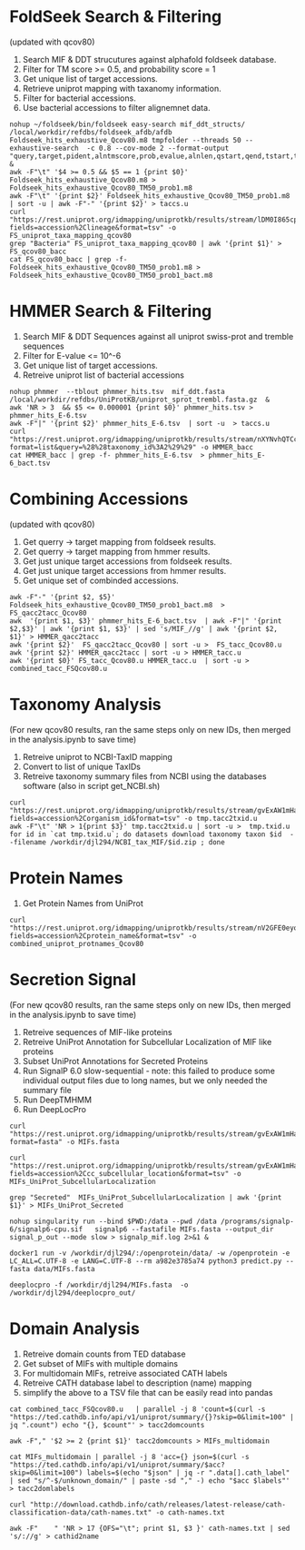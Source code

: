 # FoldSeek Search & Filtering

(updated with qcov80)

1. Search MIF & DDT strucutures against alphafold foldseek database.
2. Filter for TM score >= 0.5, and probability score = 1
3. Get unique list of target accessions.
4. Retrieve uniprot mapping with taxanomy information.
5. Filter for bacterial accessions.
6. Use bacterial accessions to filter alignemnet data.

```
nohup ~/foldseek/bin/foldseek easy-search mif_ddt_structs/ /local/workdir/refdbs/foldseek_afdb/afdb Foldseek_hits_exhaustive_Qcov80.m8 tmpfolder --threads 50 --exhaustive-search  -c 0.8 --cov-mode 2 --format-output "query,target,pident,alntmscore,prob,evalue,alnlen,qstart,qend,tstart,tend,qseq,tseq" &
awk -F"\t" '$4 >= 0.5 && $5 == 1 {print $0}' Foldseek_hits_exhaustive_Qcov80.m8 > Foldseek_hits_exhaustive_Qcov80_TM50_prob1.m8
awk -F"\t" '{print $2}' Foldseek_hits_exhaustive_Qcov80_TM50_prob1.m8  | sort -u | awk -F"-" '{print $2}' > taccs.u
curl "https://rest.uniprot.org/idmapping/uniprotkb/results/stream/lDM0I865cp?fields=accession%2Clineage&format=tsv" -o FS_uniprot_taxa_mapping_qcov80
grep "Bacteria" FS_uniprot_taxa_mapping_qcov80 | awk '{print $1}' > FS_qcov80_bacc
cat FS_qcov80_bacc | grep -f- Foldseek_hits_exhaustive_Qcov80_TM50_prob1.m8 > Foldseek_hits_exhaustive_Qcov80_TM50_prob1_bact.m8
```


# HMMER Search & Filtering

1. Search MIF & DDT Sequences against all uniprot swiss-prot and tremble sequences
2. Filter for E-value <= 10^-6
3. Get unique list of target accessions.
4. Retreive uniprot list of bacterial accessions

```
nohup phmmer  --tblout phmmer_hits.tsv  mif_ddt.fasta /local/workdir/refdbs/UniProtKB/uniprot_sprot_trembl.fasta.gz  &
awk 'NR > 3  && $5 <= 0.000001 {print $0}' phmmer_hits.tsv > phmmer_hits_E-6.tsv
awk -F"|" '{print $2}' phmmer_hits_E-6.tsv  | sort -u  > taccs.u
curl "https://rest.uniprot.org/idmapping/uniprotkb/results/stream/nXYNvhQTCc?format=list&query=%28%28taxonomy_id%3A2%29%29" -o HMMER_bacc
cat HMMER_bacc | grep -f- phmmer_hits_E-6.tsv  > phmmer_hits_E-6_bact.tsv
```

# Combining Accessions
(updated with qcov80)
1. Get querry -> target mapping from foldseek results.
2. Get querry -> target mapping from hmmer results.
3. Get just unique target accessions from foldseek results.
4. Get just unique target accessions from hmmer results.
5. Get unique set of combinded accessions.

```
awk -F"-" '{print $2, $5}' Foldseek_hits_exhaustive_Qcov80_TM50_prob1_bact.m8  > FS_qacc2tacc_Qcov80
awk  '{print $1, $3}' phmmer_hits_E-6_bact.tsv  | awk -F"|" '{print $2,$3}' | awk '{print $1, $3}' | sed 's/MIF_//g' | awk '{print $2, $1}' > HMMER_qacc2tacc
awk '{print $2}'  FS_qacc2tacc_Qcov80 | sort -u >  FS_tacc_Qcov80.u
awk '{print $2}' HMMER_qacc2tacc | sort -u > HMMER_tacc.u
awk '{print $0}' FS_tacc_Qcov80.u HMMER_tacc.u  | sort -u > combined_tacc_FSQcov80.u
```
# Taxonomy Analysis

(For new qcov80 results, ran the same steps only on new IDs, then merged in the analysis.ipynb to save time)

1. Retreive uniprot to NCBI-TaxID mapping
2. Convert to list of unique TaxIDs
3. Retreive taxonomy summary files from NCBI using the databases software (also in script get_NCBI.sh)

```
curl "https://rest.uniprot.org/idmapping/uniprotkb/results/stream/gvExAW1mHa?fields=accession%2Corganism_id&format=tsv" -o tmp.tacc2txid.u
awk -F"\t" 'NR > 1{print $3}' tmp.tacc2txid.u | sort -u >  tmp.txid.u
for id in `cat tmp.txid.u`; do datasets download taxonomy taxon $id  --filename /workdir/djl294/NCBI_tax_MIF/$id.zip ; done
```
# Protein Names
1. Get Protein Names from UniProt
   
```
curl "https://rest.uniprot.org/idmapping/uniprotkb/results/stream/nV2GFE0eyo?fields=accession%2Cprotein_name&format=tsv" -o combined_uniprot_protnames_Qcov80
```

# Secretion Signal

(For new qcov80 results, ran the same steps only on new IDs, then merged in the analysis.ipynb to save time)

1. Retreive sequences of MIF-like proteins
2. Retreive UniProt Annotation for Subcellular Localization of MIF like proteins
3. Subset UniProt Annotations for Secreted Proteins
4. Run SignalP 6.0 slow-sequential - note: this failed to produce some individual output files due to long names, but we only needed the summary file
5. Run DeepTMHMM
6. Run DeepLocPro

```
curl "https://rest.uniprot.org/idmapping/uniprotkb/results/stream/gvExAW1mHa?format=fasta" -o MIFs.fasta

curl "https://rest.uniprot.org/idmapping/uniprotkb/results/stream/gvExAW1mHa?fields=accession%2Ccc_subcellular_location&format=tsv" -o MIFs_UniProt_SubcellularLocalization

grep "Secreted"  MIFs_UniProt_SubcellularLocalization | awk '{print $1}' > MIFs_UniProt_Secreted

nohup singularity run --bind $PWD:/data --pwd /data /programs/signalp-6/signalp6-cpu.sif   signalp6 --fastafile MIFs.fasta --output_dir signal_p_out --mode slow > signalp_mif.log 2>&1 &

docker1 run -v /workdir/djl294/:/openprotein/data/ -w /openprotein -e LC_ALL=C.UTF-8 -e LANG=C.UTF-8 --rm a982e3785a74 python3 predict.py --fasta data/MIFs.fasta

deeplocpro -f /workdir/djl294/MIFs.fasta  -o /workdir/djl294/deeplocpro_out/
```

# Domain Analysis 


1. Retreive domain counts from TED database
2. Get subset of MIFs with multiple domains
3. For multidomain MIFs, retreive associated CATH labels
4. Retreive CATH database label to description (name) mapping
5. simplify the above to a TSV file that can be easily read into pandas

```
cat combined_tacc_FSQcov80.u   | parallel -j 8 'count=$(curl -s "https://ted.cathdb.info/api/v1/uniprot/summary/{}?skip=0&limit=100" | jq ".count") echo "{}, $count"' > tacc2domcounts

awk -F"," '$2 >= 2 {print $1}' tacc2domcounts > MIFs_multidomain

cat MIFs_multidomain | parallel -j 8 'acc={} json=$(curl -s "https://ted.cathdb.info/api/v1/uniprot/summary/$acc?skip=0&limit=100") labels=$(echo "$json" | jq -r ".data[].cath_label" | sed "s/^-$/unknown_domain/" | paste -sd "," -) echo "$acc $labels"' > tacc2domlabels

curl "http://download.cathdb.info/cath/releases/latest-release/cath-classification-data/cath-names.txt" -o cath-names.txt

awk -F"    " 'NR > 17 {OFS="\t"; print $1, $3 }' cath-names.txt | sed 's/://g' > cathid2name
```
   

